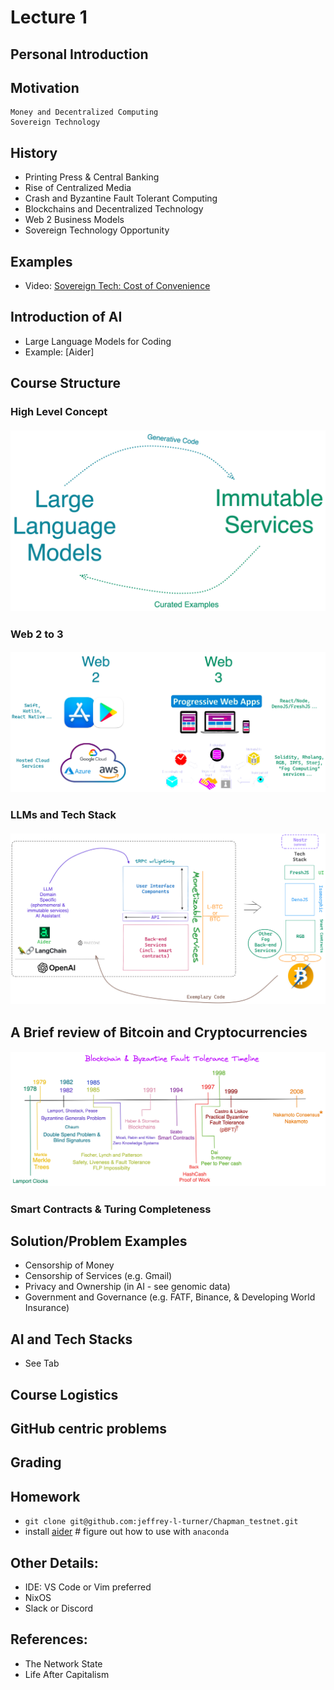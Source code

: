 # Lecture 1

## Personal Introduction

## Motivation
    Money and Decentralized Computing
    Sovereign Technology

## History
- Printing Press & Central Banking
- Rise of Centralized Media
- Crash and Byzantine Fault Tolerant Computing
- Blockchains and Decentralized Technology
- Web 2 Business Models
- Sovereign Technology Opportunity

## Examples
- Video: [Sovereign Tech: Cost of Convenience](https://costofconvenience.film/)

## Introduction of AI
- Large Language Models for Coding
- Example: [Aider]

## Course Structure

### High Level Concept
<h5 style="text:italic" align="center"><em>
<div align="center"><img src="./generative_ai_code.png"></img></div>
</em></h5> 

### Web 2 to 3

<h5 style="text:italic" align="center"><em>
<div align="center"><img src="./Web2_3.png"></img></div>
</em></h5> 

### LLMs and Tech Stack

<h5 style="text:italic" align="center"><em>
<div align="center"><img src="./Generative_Dapp_stack.png"></img></div>
</em></h5> 

## A Brief review of Bitcoin and Cryptocurrencies

<h5 style="text:italic" align="center"><em>
<div align="center"><img src="./bft_timeline.png"></img></div>
</em></h5> 

### Smart Contracts & Turing Completeness

## Solution/Problem Examples
- Censorship of Money
- Censorship of Services (e.g. Gmail)
- Privacy and Ownership (in AI - see genomic data)
- Government and Governance (e.g. FATF, Binance, & Developing World Insurance)

## AI and Tech Stacks
- See Tab

## Course Logistics

## GitHub centric problems

## Grading

## Homework
-  `git clone git@github.com:jeffrey-l-turner/Chapman_testnet.git`
-  install [aider](https://github.com/paul-gauthier/aider) # figure out how to use with `anaconda`

## Other Details:
- IDE: VS Code or Vim preferred
- NixOS
- Slack or Discord

## References:
- The Network State
- Life After Capitalism

